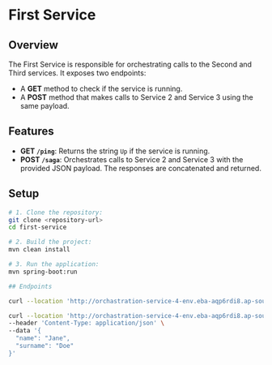 # First Service

## Overview

The First Service is responsible for orchestrating calls to the Second and Third services. It exposes two endpoints:

- A **GET** method to check if the service is running.
- A **POST** method that makes calls to Service 2 and Service 3 using the same payload.

## Features

- **GET `/ping`**: Returns the string `Up` if the service is running.
- **POST `/saga`**: Orchestrates calls to Service 2 and Service 3 with the provided JSON payload. The responses are concatenated and returned.

## Setup

```bash
# 1. Clone the repository:
git clone <repository-url>
cd first-service

# 2. Build the project:
mvn clean install

# 3. Run the application:
mvn spring-boot:run

## Endpoints

curl --location 'http://orchastration-service-4-env.eba-aqp6rdi8.ap-southeast-2.elasticbeanstalk.com/api/v1/ping'

curl --location 'http://orchastration-service-4-env.eba-aqp6rdi8.ap-southeast-2.elasticbeanstalk.com/api/v1/saga' \
--header 'Content-Type: application/json' \
--data '{
  "name": "Jane",
  "surname": "Doe"
}'

